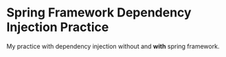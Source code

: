 # Spring Framework Dependency Injection Practice
My practice with dependency injection without and **with** spring framework.
